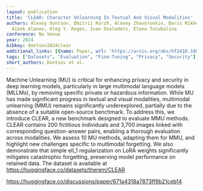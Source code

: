 ```yaml
---
layout: publication
title: 'CLEAR: Character Unlearning In Textual And Visual Modalities'
authors: Alexey Dontsov, Dmitrii Korzh, Alexey Zhavoronkin, Boris Mikheev, Denis Bobkov,
  Aibek Alanov, Oleg Y. Rogov, Ivan Oseledets, Elena Tutubalina
conference: No Venue
year: 2024
bibkey: dontsov2024clear
additional_links: [{name: Paper, url: 'https://arxiv.org/abs/hf2410.18057'}]
tags: ["Datasets", "Evaluation", "Fine-Tuning", "Privacy", "Security"]
short_authors: Dontsov et al.
---
```

Machine Unlearning (MU) is critical for enhancing privacy and security in deep learning models, particularly in large multimodal language models (MLLMs), by removing specific private or hazardous information. While MU has made significant progress in textual and visual modalities, multimodal unlearning (MMU) remains significantly underexplored, partially due to the absence of a suitable open-source benchmark. To address this, we introduce CLEAR, a new benchmark designed to evaluate MMU methods. CLEAR contains 200 fictitious individuals and 3,700 images linked with corresponding question-answer pairs, enabling a thorough evaluation across modalities. We assess 10 MU methods, adapting them for MMU, and highlight new challenges specific to multimodal forgetting. We also demonstrate that simple ell_1 regularization on LoRA weights significantly mitigates catastrophic forgetting, preserving model performance on retained data. The dataset is available at https://huggingface.co/datasets/therem/CLEAR

https://huggingface.co/discussions/paper/671a4318a7873ff9b21ceb14